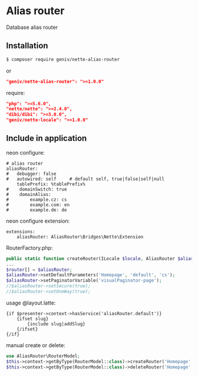 Alias router
============
Database alias router

Installation
------------
```sh
$ composer require geniv/nette-alias-router
```
or
```json
"geniv/nette-alias-router": ">=1.0.0"
```

require:
```json
"php": ">=5.6.0",
"nette/nette": ">=2.4.0",
"dibi/dibi": ">=3.0.0",
"geniv/nette-locale": ">=1.0.0"
```

Include in application
----------------------
neon configure:
```neon
# alias router
aliasRouter:
#   debugger: false
#   autowired: self     # default self, true|false|self|null
    tablePrefix: %tablePrefix%
#    domainSwitch: true
#    domainAlias:
#        example.cz: cs
#        example.com: en
#        example.de: de
```

neon configure extension:
```neon
extensions:
    aliasRouter: AliasRouter\Bridges\Nette\Extension
```

RouterFactory.php:
```php
public static function createRouter(ILocale $locale, AliasRouter $aliasRouter): IRouter
...
$router[] = $aliasRouter;
$aliasRouter->setDefaultParameters('Homepage', 'default', 'cs');
$aliasRouter->setPaginatorVariable('visualPaginator-page');
//$aliasRouter->setSecure(true);
//$aliasRouter->setOneWay(true);
```

usage @layout.latte:
```latte
{if $presenter->context->hasService('aliasRouter.default')}
    {ifset slug}
        {include slug|addSlug}
    {/ifset}
{/if}
```

manual create or delete:
```php
use AliasRouter\RouterModel;
$this->context->getByType(RouterModel::class)->createRouter('Homepage', 'default', 'muj alias');
$this->context->getByType(RouterModel::class)->deleteRouter('Homepage', 'default');
```
